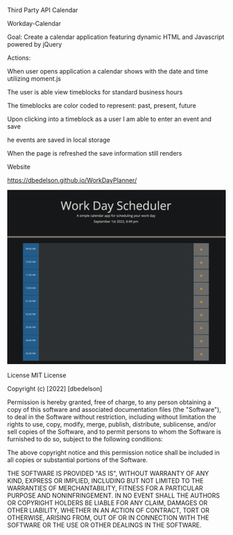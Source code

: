 Third Party API Calendar

Workday-Calendar

Goal: Create a calendar application featuring dynamic HTML and Javascript powered by jQuery

Actions:

When user opens application a calendar shows with the date and time utilizing moment.js

The user is able view timeblocks for standard business hours

The timeblocks are color coded to represent: past, present, future

Upon clicking into a timeblock as a user I am able to enter an event and save

he events are saved in local storage

When the page is refreshed the save information still renders

Website 

https://dbedelson.github.io/WorkDayPlanner/

![ScreenShot.png!](./assets/images/Screen%20Shot%202022-09-01%20at%206.56.24%20PM.png)

License
MIT License

Copyright (c) [2022] [dbedelson]

Permission is hereby granted, free of charge, to any person obtaining a copy of this software and associated documentation files (the "Software"), to deal in the Software without restriction, including without limitation the rights to use, copy, modify, merge, publish, distribute, sublicense, and/or sell copies of the Software, and to permit persons to whom the Software is furnished to do so, subject to the following conditions:

The above copyright notice and this permission notice shall be included in all copies or substantial portions of the Software.

THE SOFTWARE IS PROVIDED "AS IS", WITHOUT WARRANTY OF ANY KIND, EXPRESS OR IMPLIED, INCLUDING BUT NOT LIMITED TO THE WARRANTIES OF MERCHANTABILITY, FITNESS FOR A PARTICULAR PURPOSE AND NONINFRINGEMENT. IN NO EVENT SHALL THE AUTHORS OR COPYRIGHT HOLDERS BE LIABLE FOR ANY CLAIM, DAMAGES OR OTHER LIABILITY, WHETHER IN AN ACTION OF CONTRACT, TORT OR OTHERWISE, ARISING FROM, OUT OF OR IN CONNECTION WITH THE SOFTWARE OR THE USE OR OTHER DEALINGS IN THE SOFTWARE.

